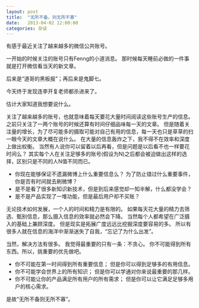 ```yaml
---
layout: post
title:  "无所不备，则无所不寡"
date:   2013-04-02 12:00:00
categories: 杂谈
---
```



有感于最近关注了越来越多的微信公共账号。

一开始的时候关注的账号只有Fenng的小道消息。
那时候每天睡前必做的一件事就是打开微信看当天的新文章。

后来是“道哥的黑板报”；再后来是鬼脚七。

今天终于发现连李开复老师都杀进来了。

估计大家知道我想要说什么。

关注了越来越多的账号，也就意味着每天要花大量时间阅读这些账号生产的信息。
之前只关注了一两个账号的时候还算有时间仔细品味每一天的文章。
但是随着关注量的增长，为了尽可能多的摄取可能对自己有用的信息，每一天也只是草草的扫一眼今天的文章大概在说什么。
在大量的信息轰炸之下，我不得不在效率和深度上做出权衡。
当然有人说你可以留着以后再看，但是问题是以后看不也一样要花时间么？
其实每个人在关注足够多的账号(假设为N)之后都会被迫做出这样的选择，区别只是不同的人N值不同而已。

* 你现在能够保证不遗漏微博上什么重要信息么？
	为了防止错过什么重要事件，你是否有时间就去刷微博？
* 是不是看了很多新知识新技术，但是到后来感觉却一知半解，什么都没学会？
* 是不是产品实现了一堆功能，但是最后用户却不买账？

无论技术如何发展，一个人的时间和精力是有限的。
如果每天花大量的精力去筛选、甄别信息，那么摄入信息的效率就必然会下降。
当然每个人都希望在广泛摄入的基础上兼顾深度。
但是现实是拓展广度远远比挖掘深度要容易的多。
所以有很多人就在信息的海洋中渐渐迷失了自我，“忘记了为什么出发”。

当然，解决方法有很多。
我觉得最重要的只有一条：不贪心。
你不可能得到所有东西。所以，挑重要的优先做吧。

* 你不可能在第一时间得到所有重要信息；
	但是你可以得到足够多的有用信息。
* 你不可能学会世界上的所有知识；
	但是你可以学通对你来说最重要的那几样。
* 你不可能让你的产品满足所有用户的所有需求；
	但是你可以让它满足足够多用户的核心需求。

是故“无所不备则无所不寡”。
